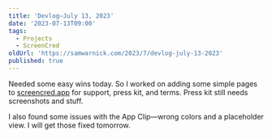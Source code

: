 ```yaml
---
title: 'Devlog—July 13, 2023'
date: '2023-07-13T09:00'
tags:
  - Projects
  - ScreenCred
oldUrl: 'https://samwarnick.com/2023/7/devlog-july-13-2023'
published: true
---
```


Needed some easy wins today. So I worked on adding some simple pages to [screencred.app](https://screencred.app) for support, press kit, and terms. Press kit still needs screenshots and stuff.

I also found some issues with the App Clip—wrong colors and a placeholder view. I will get those fixed tomorrow.
